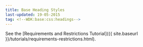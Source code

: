 ```yaml
---
title: Base Heading Styles
last-updated: 19-05-2015
tag: <!--WDK:base:css:headings-->
---
```


See the [Requirements and Restrictions Tutorial]({{ site.baseurl }}/tutorials/requirements-restrictions.html).